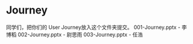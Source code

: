 # Journey

同学们，把你们的 User Journey放入这个文件夹提交。
001-Journey.pptx - 李博稻
002-Journey.pptx - 尉思雨
003-Journey.pptx - 任浩

